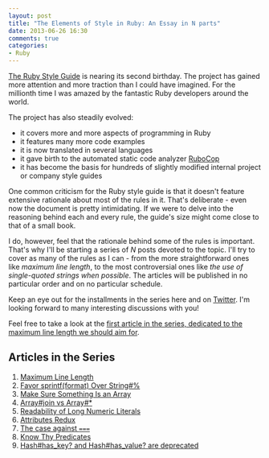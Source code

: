 ```yaml
---
layout: post
title: "The Elements of Style in Ruby: An Essay in N parts"
date: 2013-06-26 16:30
comments: true
categories:
- Ruby
---
```


[The Ruby Style Guide](https://github.com/bbatsov/ruby-style-guide) is
nearing its second birthday. The project has gained more attention and
more traction than I could have imagined. For the millionth time I was
amazed by the fantastic Ruby developers around the world.

The project has also steadily evolved:

- it covers more and more aspects of programming in Ruby
- it features many more code examples
- it is now translated in several languages
- it gave birth to the automated static code analyzer [RuboCop](https://github.com/bbatsov/rubocop)
- it has become the basis for hundreds of slightly modified internal project or company style guides

One common criticism for the Ruby style guide is that it doesn't
feature extensive rationale about most of the rules in it. That's
deliberate - even now the document is pretty intimidating. If we were
to delve into the reasoning behind each and every rule, the guide's
size might come close to that of a small book.

I do, however, feel that the rationale behind some of the rules is
important. That's why I'll be starting a series of *N* posts devoted
to the topic. I'll try to cover as many of the rules as I can - from
the more straightforward ones like _maximum line length_, to the most
controversial ones like _the use of single-quoted strings when
possible_. The articles will be published in no particular order and
on no particular schedule.

Keep an eye out for the installments in the series here and on
[Twitter](http://twitter.com/bbatsov). I'm looking forward to many
interesting discussions with you!

Feel free to take a look at the
[first article in the series, dedicated to the maximum line length we should aim for](/articles/2013/06/26/the-elements-of-style-in-ruby-number-1-maximum-line-length/).

## Articles in the Series

1. [Maximum Line Length](/articles/2013/06/26/the-elements-of-style-in-ruby-number-1-maximum-line-length/)
2. [Favor sprintf(format) Over String#%](/articles/2013/06/27/the-elements-of-style-in-ruby-number-2-favor-sprintf-format-over-string-number-percent/)
3. [Make Sure Something Is an Array](/articles/2013/06/28/the-elements-of-style-in-ruby-number-3-make-sure-something-is-an-array/)
4. [Array#join vs Array#*](/articles/2013/07/01/the-elements-of-style-in-ruby-number-4-array-number-join-vs-array-number-star/)
5. [Readability of Long Numeric Literals](/articles/2013/07/02/the-elements-of-style-in-ruby-number-5-readability-of-long-numeric-literals)
6. [Attributes Redux](/articles/2013/07/04/the-elements-of-style-in-ruby-number-6-attributes-redux)
7. [The case against `===`](/articles/2013/07/10/the-elements-of-style-in-ruby-number-7-the-case-against-equals-equals-equals)
8. [Know Thy Predicates](/articles/2013/08/14/the-elements-of-style-in-ruby-number-8-know-thy-predicates/)
9. [Hash#has_key? and Hash#has_value? are deprecated](/articles/2013/08/21/the-elements-of-style-in-ruby-number-9-hash-number-has-key-and-hash-number-has-value-are-deprecated/)
